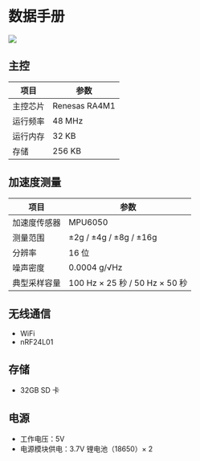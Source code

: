 # 数据手册

![](WSN.jpg)

## 主控
| 项目       | 参数              |
|------------|-------------------|
| 主控芯片   | Renesas RA4M1     |
| 运行频率   | 48 MHz            |
| 运行内存   | 32 KB             |
| 存储       | 256 KB            |

## 加速度测量
| 项目           | 参数                          |
|----------------|-------------------------------|
| 加速度传感器   | MPU6050                        |
| 测量范围       | ±2g / ±4g / ±8g / ±16g         |
| 分辨率         | 16 位                          |
| 噪声密度       | 0.0004 g/√Hz                   |
| 典型采样容量   | 100 Hz × 25 秒 / 50 Hz × 50 秒 |

## 无线通信
- WiFi
- nRF24L01

## 存储
- 32GB SD 卡

## 电源
- 工作电压：5V
- 电源模块供电：3.7V 锂电池（18650）× 2
